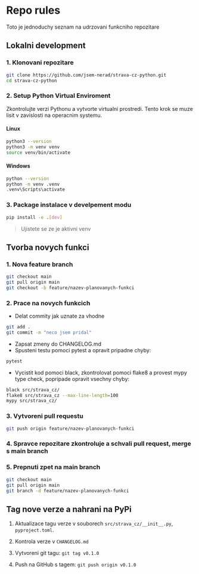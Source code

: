 # Repo rules

Toto je jednoduchy seznam na udrzovani funkcniho repozitare

## Lokalni development

### 1. Klonovani repozitare

```bash
git clone https://github.com/jsem-nerad/strava-cz-python.git
cd strava-cz-python
```

### 2. Setup Python Virtual Enviroment

Zkontrolujte verzi Pythonu a vytvorte virtualni prostredi.
Tento krok se muze lisit v zavislosti na operacnim systemu.

#### Linux

```bash
python3 --version
python3 -m venv venv
source venv/bin/activate
```

#### Windows
```bash
python --version
python -m venv .venv
.venv\Scripts\activate
```

### 3. Package instalace v develpement modu

```bash
pip install -e .[dev]
```

> Ujistete se ze je aktivni venv


## Tvorba novych funkci

### 1. Nova feature branch

```bash
git checkout main
git pull origin main
git checkout -b feature/nazev-planovanych-funkci
```

### 2. Prace na novych funkcich

- Delat commity jak uznate za vhodne
```bash
git add .
git commit -m "neco jsem pridal"
```

- Zapsat zmeny do CHANGELOG.md
- Spusteni testu pomoci pytest a opravit pripadne chyby:
```bash
pytest
```
- Vycistit kod pomoci black, zkontrolovat pomoci flake8 a provest mypy type check, popripade opravit vsechny chyby:
```bash
black src/strava_cz/
flake8 src/strava_cz --max-line-length=100
mypy src/strava_cz/
```

### 3. Vytvoreni pull requestu

```bash
git push origin feature/nazev-planovanych-funkci
```

### 4. Spravce repozitare zkontroluje a schvali pull request, merge s main branch

### 5. Prepnuti zpet na main branch

```bash
git checkout main
git pull origin main
git branch -d feature/nazev-planovanych-funkci
```




## Tag nove verze a nahrani na PyPi

1. Aktualizace tagu verze v souborech `src/strava_cz/__init__.py`, `pyproject.toml`.
2. Kontrola verze v `CHANGELOG.md`

3. Vytvoreni git tagu: `git tag v0.1.0`

4. Push na GitHub s tagem: `git push origin v0.1.0`